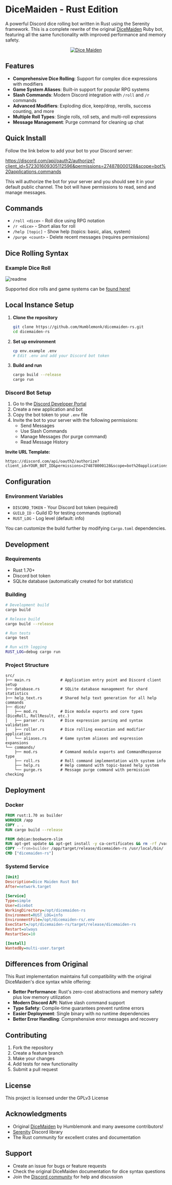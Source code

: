 # DiceMaiden - Rust Edition

A powerful Discord dice rolling bot written in Rust using the Serenity framework. This is a complete rewrite of the original [DiceMaiden](https://github.com/Humblemonk/DiceMaiden) Ruby bot, featuring all the same functionality with improved performance and memory safety.
<p align="center">
<a href="https://top.gg/bot/377701707943116800">
    <img src="https://top.gg/api/widget/377701707943116800.svg" alt="Dice Maiden" />
</a>

## Features

- **Comprehensive Dice Rolling**: Support for complex dice expressions with modifiers
- **Game System Aliases**: Built-in support for popular RPG systems
- **Slash Commands**: Modern Discord integration with `/roll` and `/r` commands
- **Advanced Modifiers**: Exploding dice, keep/drop, rerolls, success counting, and more
- **Multiple Roll Types**: Single rolls, roll sets, and multi-roll expressions
- **Message Management**: Purge command for cleaning up chat

## Quick Install

Follow the link below to add your bot to your Discord server:

<https://discord.com/api/oauth2/authorize?client_id=572301609305112596&permissions=274878000128&scope=bot%20applications.commands>

This will authorize the bot for your server and you should see it in your default public channel. The bot will have permissions to read, send and manage messages.

## Commands

- `/roll <dice>` - Roll dice using RPG notation
- `/r <dice>` - Short alias for roll
- `/help [topic]` - Show help (topics: basic, alias, system)
- `/purge <count>` - Delete recent messages (requires permissions)

## Dice Rolling Syntax

### Example Dice Roll

![readme](https://github.com/user-attachments/assets/0371ff72-e3da-4400-9e1b-8063ef8554a7)

Supported dice rolls and game systems can be [found here!](roll_syntax.md)

## Local Instance Setup

1. **Clone the repository**
   ```bash
   git clone https://github.com/Humblemonk/dicemaiden-rs.git
   cd dicemaiden-rs
   ```

2. **Set up environment**
   ```bash
   cp env.example .env
   # Edit .env and add your Discord bot token
   ```

3. **Build and run**
   ```bash
   cargo build --release
   cargo run
   ```

### Discord Bot Setup

1. Go to the [Discord Developer Portal](https://discord.com/developers/applications)
2. Create a new application and bot
3. Copy the bot token to your `.env` file
4. Invite the bot to your server with the following permissions:
   - Send Messages
   - Use Slash Commands
   - Manage Messages (for purge command)
   - Read Message History

**Invite URL Template:**
```text
https://discord.com/api/oauth2/authorize?client_id=YOUR_BOT_ID&permissions=274878000128&scope=bot%20applications.commands
```

## Configuration

### Environment Variables
- `DISCORD_TOKEN` - Your Discord bot token (required)
- `GUILD_ID` - Guild ID for testing commands (optional)
- `RUST_LOG` - Log level (default: info)

You can customize the build further by modifying `Cargo.toml` dependencies.

## Development


### Requirements
- Rust 1.70+
- Discord bot token
- SQLite database (automatically created for bot statistics)

### Building
```bash
# Development build
cargo build

# Release build
cargo build --release

# Run tests
cargo test

# Run with logging
RUST_LOG=debug cargo run
```

### Project Structure
```text
src/
├── main.rs             # Application entry point and Discord client setup
├── database.rs         # SQLite database management for shard statistics
├── help_text.rs        # Shared help text generation for all help commands
├── dice/
│   ├── mod.rs          # Dice module exports and core types (DiceRoll, RollResult, etc.)
│   ├── parser.rs       # Dice expression parsing and syntax validation
│   ├── roller.rs       # Dice rolling execution and modifier application
│   └── aliases.rs      # Game system aliases and expression expansions
└── commands/
    ├── mod.rs          # Command module exports and CommandResponse type
    ├── roll.rs         # Roll command implementation with system info
    ├── help.rs         # Help command with topic-based help system
    └── purge.rs        # Message purge command with permission checking
```

## Deployment

### Docker
```dockerfile
FROM rust:1.70 as builder
WORKDIR /app
COPY . .
RUN cargo build --release

FROM debian:bookworm-slim
RUN apt-get update && apt-get install -y ca-certificates && rm -rf /var/lib/apt/lists/*
COPY --from=builder /app/target/release/dicemaiden-rs /usr/local/bin/
CMD ["dicemaiden-rs"]
```

### Systemd Service
```ini
[Unit]
Description=Dice Maiden Rust Bot
After=network.target

[Service]
Type=simple
User=dicebot
WorkingDirectory=/opt/dicemaiden-rs
Environment=RUST_LOG=info
EnvironmentFile=/opt/dicemaiden-rs/.env
ExecStart=/opt/dicemaiden-rs/target/release/dicemaiden-rs
Restart=always
RestartSec=10

[Install]
WantedBy=multi-user.target
```

## Differences from Original

This Rust implementation maintains full compatibility with the original DiceMaiden's dice syntax while offering:

- **Better Performance**: Rust's zero-cost abstractions and memory safety plus low memory utilization
- **Modern Discord API**: Native slash command support
- **Type Safety**: Compile-time guarantees prevent runtime errors
- **Easier Deployment**: Single binary with no runtime dependencies
- **Better Error Handling**: Comprehensive error messages and recovery

## Contributing

1. Fork the repository
2. Create a feature branch
3. Make your changes
4. Add tests for new functionality
5. Submit a pull request

## License

This project is licensed under the GPLv3 License

## Acknowledgments

- Original [DiceMaiden](https://github.com/Humblemonk/DiceMaiden) by Humblemonk and many awesome contributors!
- [Serenity](https://github.com/serenity-rs/serenity) Discord library
- The Rust community for excellent crates and documentation

## Support

- Create an issue for bugs or feature requests
- Check the original DiceMaiden documentation for dice syntax questions
- Join the [Discord community](https://discord.gg/AYNcxc9NeU) for help and discussion
